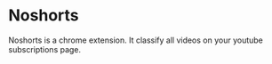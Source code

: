 # Noshorts

Noshorts is a chrome extension. It classify all videos on your youtube subscriptions page.
